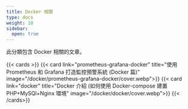 ```yaml
---
title: Docker 相關
type: docs
weight: 10
sidebar:
  open: true
---
```


此分類包含 Docker 相關的文章。

<!--more-->

{{< cards >}}
{{< card link="prometheus-grafana-docker" title="使用 Prometheus 和 Grafana 打造監控預警系統 (Docker 篇)" image="/docker/prometheus-grafana-docker/cover.webp">}}
{{< card link="docker" title="Docker 介紹 (如何使用 Docker-compose 建置 PHP+MySQl+Nginx 環境" image="/docker/docker/cover.webp">}}
{{< /cards>}}
